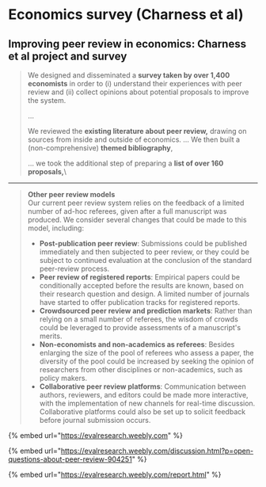 # Economics survey (Charness et al)

## **Improving peer review in economics: Charness et al project and survey**





> We designed and disseminated a **survey taken by over 1,400 economists** in order to (i) understand their experiences with peer review and (ii) collect opinions about potential proposals to improve the system. &#x20;
>
> ...
>
> We reviewed the **existing literature about peer review,** drawing on sources from inside and outside of economics. ... We then built a (non-comprehensive) **themed bibliography**,
>
>
>
> ...  we took the additional step of preparing a **list of over 160 proposals,**\
>

****

>
>
> **Other peer review models**\
> Our current peer review system relies on the feedback of a limited number of ad-hoc referees, given after a full manuscript was produced. We consider several changes that could be made to this model, including:&#x20;
>
> * **Post-publication peer review**: Submissions could be published immediately and then subjected to peer review, or they could be subject to continued evaluation at the conclusion of the standard peer-review process.&#x20;
> * **Peer review of registered reports**: Empirical papers could be conditionally accepted before the results are known, based on their research question and design. A limited number of journals have started to offer publication tracks for registered reports.
> * **Crowdsourced peer review and prediction markets**: Rather than relying on a small number of referees, the wisdom of crowds could be leveraged to provide assessments of a manuscript's merits.&#x20;
> * **Non-economists and non-academics as referees**: Besides enlarging the size of the pool of referees who assess a paper, the diversity of the pool could be increased by seeking the opinion of researchers from other disciplines or non-academics, such as policy makers.&#x20;
> * **Collaborative peer review platforms**: Communication between authors, reviewers, and editors could be made more interactive, with the implementation of new channels for real-time discussion. Collaborative platforms could also be set up to solicit feedback before journal submission occurs.

{% embed url="https://evalresearch.weebly.com" %}

{% embed url="https://evalresearch.weebly.com/discussion.html?p=open-questions-about-peer-review-904251" %}

{% embed url="https://evalresearch.weebly.com/report.html" %}
